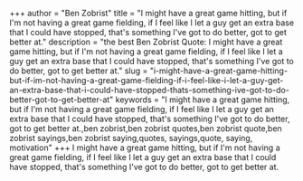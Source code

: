 +++
author = "Ben Zobrist"
title = "I might have a great game hitting, but if I'm not having a great game fielding, if I feel like I let a guy get an extra base that I could have stopped, that's something I've got to do better, got to get better at."
description = "the best Ben Zobrist Quote: I might have a great game hitting, but if I'm not having a great game fielding, if I feel like I let a guy get an extra base that I could have stopped, that's something I've got to do better, got to get better at."
slug = "i-might-have-a-great-game-hitting-but-if-im-not-having-a-great-game-fielding-if-i-feel-like-i-let-a-guy-get-an-extra-base-that-i-could-have-stopped-thats-something-ive-got-to-do-better-got-to-get-better-at"
keywords = "I might have a great game hitting, but if I'm not having a great game fielding, if I feel like I let a guy get an extra base that I could have stopped, that's something I've got to do better, got to get better at.,ben zobrist,ben zobrist quotes,ben zobrist quote,ben zobrist sayings,ben zobrist saying,quotes, sayings,quote, saying, motivation"
+++
I might have a great game hitting, but if I'm not having a great game fielding, if I feel like I let a guy get an extra base that I could have stopped, that's something I've got to do better, got to get better at.
